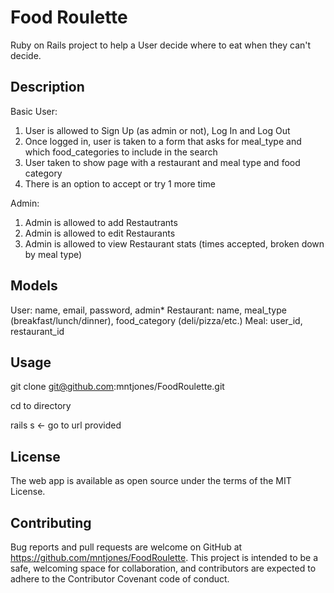 # Food Roulette

Ruby on Rails project to help a User decide where to eat when they can't decide.

## Description

Basic User:
1. User is allowed to Sign Up (as admin or not), Log In and Log Out 
2. Once logged in, user is taken to a form that asks for meal_type and which food_categories to include in the search
3. User taken to show page with a restaurant and meal type and food category
4. There is an option to accept or try 1 more time

Admin:
1. Admin is allowed to add Restautrants
2. Admin is allowed to edit Restaurants
3. Admin is allowed to view Restaurant stats (times accepted, broken down by meal type)

## Models

User: name, email, password, admin*
Restaurant: name, meal_type (breakfast/lunch/dinner), food_category (deli/pizza/etc.)
Meal: user_id, restaurant_id

## Usage

git clone git@github.com:mntjones/FoodRoulette.git

cd to directory

rails s <- go to url provided


## License

The web app is available as open source under the terms of the MIT License.


## Contributing

Bug reports and pull requests are welcome on GitHub at https://github.com/mntjones/FoodRoulette. This project is intended to be a safe, welcoming space for collaboration, and contributors are expected to adhere to the Contributor Covenant code of conduct.